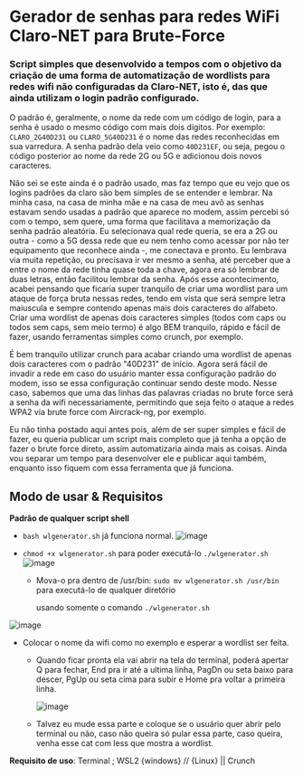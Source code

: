 # Gerador de senhas para redes WiFi Claro-NET para Brute-Force

  ### Script simples que desenvolvido a tempos com o objetivo da criação de uma forma de automatização de wordlists para redes wifi não configuradas da Claro-NET, isto é, das que ainda utilizam o login padrão configurado.
  
  O padrão é, geralmente, o nome da rede com um código de login, para a senha é usado o mesmo código com mais dois dígitos.
  Por exemplo: `CLARO_2G40D231` ou `CLARO_5G40D231` é o nome das redes reconhecidas em sua varredura.
  A senha padrão dela veio como `40D231EF`, ou seja, pegou o código posterior ao nome da rede 2G ou 5G e adicionou dois novos caracteres.
  
  Não sei se este ainda é o padrão usado, mas faz tempo que eu vejo que os logins padrões da claro são bem simples de se entender e lembrar.
  Na minha casa, na casa de minha mãe e na casa de meu avô as senhas estavam sendo usadas a padrão que aparece no modem, assim percebi só com o tempo, sem quere, uma forma que facilitava a memorização da senha padrão aleatória.
  Eu selecionava qual rede queria, se era a 2G ou outra - como a 5G dessa rede que eu nem tenho como acessar por não ter equipamento que reconhece ainda -, me conectava e pronto. Eu lembrava via muita repetição, ou precisava ir ver mesmo a senha, até perceber que a entre o nome da rede tinha quase toda a chave, agora era só lembrar de duas letras, então facilitou lembrar da senha.
  Após esse acontecimento, acabei pensando que ficaria super tranquilo de criar uma wordlist para um ataque de força bruta nessas redes, tendo em vista que será sempre letra maiuscula e sempre contendo apenas mais dois caracteres do alfabeto. 
  Criar uma wordlist de apenas dois caracteres simples (todos com caps ou todos sem caps, sem meio termo) é algo BEM tranquilo, rápido e fácil de fazer, usando ferramentas simples como crunch, por exemplo.
 
  É bem tranquilo utilizar crunch para acabar criando uma wordlist de apenas dois caracteres com o padrão "40D231" de início. 
  Agora será fácil de invadir a rede em caso do usuário manter essa configuração padrão do modem, isso se essa configuração continuar sendo deste modo. 
  Nesse caso, sabemos que uma das linhas das palavras criadas no brute force será a senha da wifi necessariamente, permitindo que seja feito o ataque a redes WPA2 via brute force com Aircrack-ng, por exemplo.
  
  Eu não tinha postado aqui antes pois, além de ser super simples e fácil de fazer, eu queria publicar um script mais completo que já tenha a opção de fazer o brute force direto, assim automatizaria ainda mais as coisas.
  Ainda vou separar um tempo para desenvolver ele e publicar aqui também, enquanto isso fiquem com essa ferramenta que já funciona.


## Modo de usar & Requisitos
**Padrão de qualquer script shell**
 -  `bash wlgenerator.sh` já funciona normal.
 ![image](https://user-images.githubusercontent.com/76860503/199819242-cb07284d-e6cc-4d73-ac91-e5d9293b0a72.png)
 
 -  `chmod +x wlgenerator.sh` para poder executá-lo `./wlgenerator.sh`
 ![image](https://user-images.githubusercontent.com/76860503/199819347-36fe84e0-f331-464d-9eae-80cd7f225ce2.png)
    - Mova-o pra dentro de /usr/bin: 
     `sudo mv wlgenerator.sh /usr/bin` para executá-lo de qualquer diretório
     
       usando somente o comando `./wlgenerator.sh`
 
 ![image](https://user-images.githubusercontent.com/76860503/199819530-58bb37a9-5fdc-4ba8-873f-6fe16f313e63.png)
 - Colocar o nome da wifi como no exemplo e esperar a wordlist ser feita.
   - Quando ficar pronta ela vai abrir na tela do terminal, poderá apertar Q para fechar, End pra ir até a ultima linha, PagDn ou seta baixo para descer, PgUp ou seta cima para subir e Home pra voltar a primeira linha. 
   
      ![image](https://user-images.githubusercontent.com/76860503/199819738-028f8d10-771d-46fb-bc27-9e39890f9217.png)
   
   - Talvez eu mude essa parte e coloque se o usuário quer abrir pelo terminal ou não, caso não queira só pular essa parte, caso queira, venha esse cat com less que mostra a wordlist.
   
 **Requisito de uso**: Terminal ; WSL2 {windows} // {Linux} || Crunch
